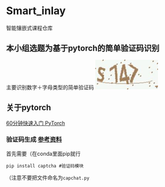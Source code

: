 # Smart_inlay
智能镶嵌式课程仓库

## 本小组选题为基于pytorch的简单验证码识别
主要识别数字＋字母类型的简单验证码
![](/source/img/S747.jpg  "S747" )

## 关于pytorch
[60分钟快速入门 PyTorch](https://zhuanlan.zhihu.com/p/66543791)

### 验证码生成 [参考资料](https://blog.csdn.net/qq_37781464/article/details/89919821)
首先需要（在conda里面pip就行
```
pip install captcha #验证码模块
```
（注意不要把文件命名为`capchat.py`
